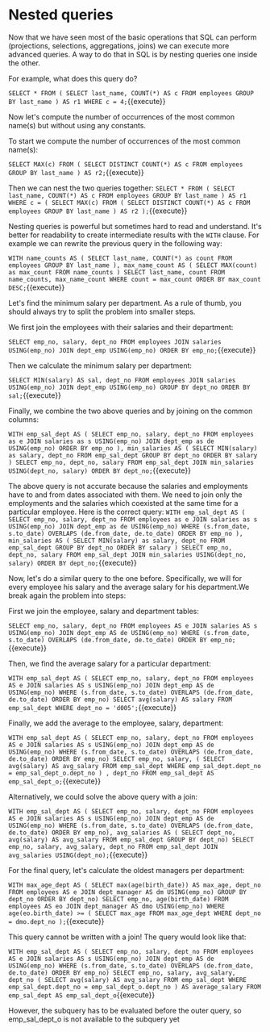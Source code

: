 # Nested queries

Now that we have seen most of the basic operations that SQL can perform
(projections, selections, aggregations, joins) we can execute more advanced
queries. A way to do that in SQL is by nesting queries one inside the other.

For example, what does this query do?

`SELECT * FROM
(
    SELECT last_name, COUNT(*) AS c
    FROM employees
    GROUP BY last_name
) AS r1
WHERE c = 4;`{{execute}}

Now let's compute the number of occurrences of the most common name(s) but
without using any constants.

To start we compute the number of occurrences of the most common name(s):

`SELECT MAX(c)
FROM
(
    SELECT DISTINCT COUNT(*) AS c
    FROM employees
    GROUP BY last_name
) AS r2;`{{execute}}


Then we can nest the two queries together:
`SELECT * FROM
(
    SELECT last_name, COUNT(*) AS c
    FROM employees
    GROUP BY last_name
) AS r1
WHERE c = (
    SELECT MAX(c)
    FROM
    (
        SELECT DISTINCT COUNT(*) AS c
        FROM employees
        GROUP BY last_name
    ) AS r2
);`{{execute}}

Nesting queries is powerful but sometimes hard to read and understand. It's
better for readability to create intermediate results with the `WITH` clause.
For example we can rewrite the previous query in the following way:

`WITH name_counts AS
(
    SELECT last_name, COUNT(*) as count
    FROM employees
    GROUP BY last_name
), max_name_count AS
(
    SELECT MAX(count) as max_count
    FROM name_counts
)
SELECT last_name, count
FROM name_counts, max_name_count
WHERE count = max_count
ORDER BY max_count DESC;`{{execute}}

Let's find the minimum salary per department. As a rule of thumb, you should
always try to split the problem into smaller steps.

We first join the employees with their salaries and their department:

`SELECT emp_no, salary, dept_no
FROM employees
JOIN salaries USING(emp_no)
JOIN dept_emp USING(emp_no)
ORDER BY emp_no;`{{execute}}

Then we calculate the minimum salary per department:

`SELECT MIN(salary) AS sal, dept_no
FROM employees
JOIN salaries USING(emp_no)
JOIN dept_emp USING(emp_no)
GROUP BY dept_no
ORDER BY sal;`{{execute}}

Finally, we combine the two above queries and by joining on the common columns:

`WITH emp_sal_dept AS
(
    SELECT emp_no, salary, dept_no
    FROM employees as e
    JOIN salaries as s USING(emp_no)
    JOIN dept_emp as de USING(emp_no)
    ORDER BY emp_no
), min_salaries AS
(
    SELECT MIN(salary) as salary, dept_no
    FROM emp_sal_dept
    GROUP BY dept_no
    ORDER BY salary
)
SELECT emp_no, dept_no, salary
FROM emp_sal_dept
JOIN min_salaries USING(dept_no, salary)
ORDER BY dept_no;`{{execute}}

The above query is not accurate because the salaries and employments have to
and from dates associated with them. We need to join only the employments and
the salaries which coexisted at the same time for a particular employee. Here is
the correct query:
`WITH emp_sal_dept AS
(
    SELECT emp_no, salary, dept_no
    FROM employees as e
    JOIN salaries as s USING(emp_no)
    JOIN dept_emp as de USING(emp_no)
    WHERE (s.from_date, s.to_date) OVERLAPS (de.from_date, de.to_date)
    ORDER BY emp_no
), min_salaries AS
(
    SELECT MIN(salary) as salary, dept_no
    FROM emp_sal_dept
    GROUP BY dept_no
    ORDER BY salary
)
SELECT emp_no, dept_no, salary
FROM emp_sal_dept
JOIN min_salaries USING(dept_no, salary)
ORDER BY dept_no;`{{execute}}

Now, let's do a similar query to the one before. Specifically, we will for every
employee his salary and the average salary for his department.We break again the
problem into steps:

First we join the employee, salary and department tables:

`SELECT emp_no,
       salary,
       dept_no
FROM employees AS e
JOIN salaries AS s USING(emp_no)
JOIN dept_emp AS de USING(emp_no)
WHERE (s.from_date,
       s.to_date) OVERLAPS (de.from_date,
                            de.to_date)
ORDER BY emp_no;`{{execute}}

Then, we find the average salary for a particular department:

`WITH emp_sal_dept AS
    ( SELECT emp_no,
             salary,
             dept_no
     FROM employees AS e
     JOIN salaries AS s USING(emp_no)
     JOIN dept_emp AS de USING(emp_no)
     WHERE (s.from_date,
            s.to_date) OVERLAPS (de.from_date,
                                 de.to_date)
     ORDER BY emp_no)
SELECT avg(salary) AS salary
FROM emp_sal_dept
WHERE dept_no = 'd005';`{{execute}}


Finally, we add the average to the employee, salary, department:

`WITH emp_sal_dept AS
    ( SELECT emp_no,
             salary,
             dept_no
     FROM employees AS e
     JOIN salaries AS s USING(emp_no)
     JOIN dept_emp AS de USING(emp_no)
     WHERE (s.from_date,
            s.to_date) OVERLAPS (de.from_date,
                                 de.to_date)
     ORDER BY emp_no)
SELECT emp_no,
       salary,
    ( SELECT avg(salary) AS avg_salary
     FROM emp_sal_dept
     WHERE emp_sal_dept.dept_no = emp_sal_dept_o.dept_no
) , dept_no
FROM emp_sal_dept AS emp_sal_dept_o;`{{execute}}

Alternatively, we could solve the above query with a join:

`WITH emp_sal_dept AS
    ( SELECT emp_no,
             salary,
             dept_no
     FROM employees AS e
     JOIN salaries AS s USING(emp_no)
     JOIN dept_emp AS de USING(emp_no)
     WHERE (s.from_date,
            s.to_date) OVERLAPS (de.from_date,
                                 de.to_date)
     ORDER BY emp_no),
     avg_salaries AS
    ( SELECT dept_no,
             avg(salary) AS avg_salary
     FROM emp_sal_dept
     GROUP BY dept_no)
SELECT emp_no,
       salary,
       avg_salary,
       dept_no
FROM emp_sal_dept
JOIN avg_salaries USING(dept_no);`{{execute}}

For the final query, let's calculate the oldest managers per department:

`WITH max_age_dept AS
    ( SELECT max(age(birth_date)) AS max_age,
             dept_no
     FROM employees AS e
     JOIN dept_manager AS dm USING(emp_no)
     GROUP BY dept_no
     ORDER BY dept_no)
SELECT emp_no,
       age(birth_date)
FROM employees AS eo
JOIN dept_manager AS dmo USING(emp_no)
WHERE age(eo.birth_date) >=
        ( SELECT max_age
         FROM max_age_dept
         WHERE dept_no = dmo.dept_no );`{{execute}}

This query cannot be written with a join! The query would look like that:

`WITH emp_sal_dept AS
    ( SELECT emp_no,
             salary,
             dept_no
     FROM employees AS e
     JOIN salaries AS s USING(emp_no)
     JOIN dept_emp AS de USING(emp_no)
     WHERE (s.from_date,
            s.to_date) OVERLAPS (de.from_date,
                                 de.to_date)
     ORDER BY emp_no)
SELECT emp_no,
       salary,
       avg_salary,
       dept_no
    ( SELECT avg(salary) AS avg_salary
     FROM emp_sal_dept
     WHERE emp_sal_dept.dept_no = emp_sal_dept_o.dept_no ) AS average_salary
FROM emp_sal_dept AS emp_sal_dept_o`{{execute}}

However, the subquery has to be evaluated before the outer query,
so emp_sal_dept_o is not available to the subquery yet


